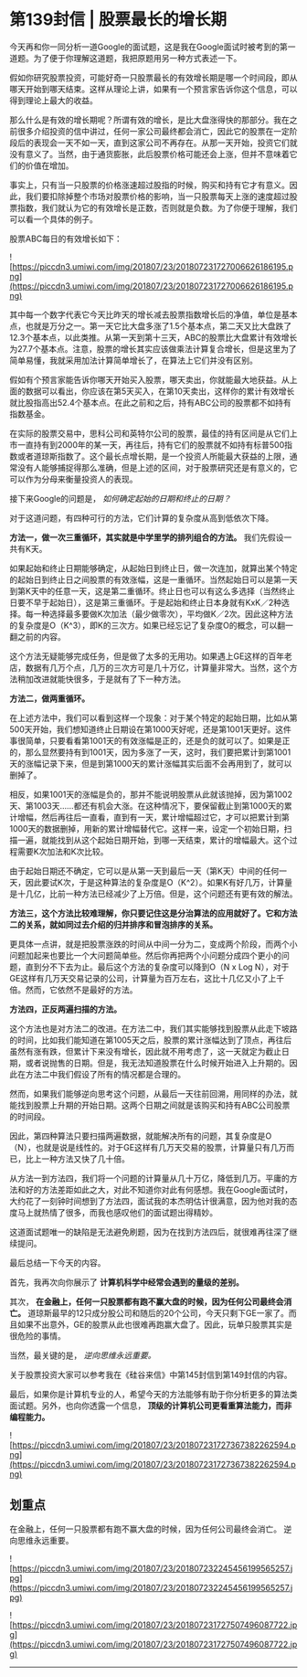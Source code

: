 # 第139封信 | 股票最长的增长期

今天再和你一同分析一道Google的面试题，这是我在Google面试时被考到的第一道题。为了便于你理解这道题，我把原题用另一种方式表述一下。

假如你研究股票投资，可能好奇一只股票最长的有效增长期是哪一个时间段，即从哪天开始到哪天结束。这样从理论上讲，如果有一个预言家告诉你这个信息，可以得到理论上最大的收益。

那么什么是有效的增长期呢？所谓有效的增长，是比大盘涨得快的那部分。我在之前很多介绍投资的信中讲过，任何一家公司最终都会消亡，因此它的股票在一定阶段后的表现会一天不如一天，直到这家公司不再存在。从那一天开始，投资它们就没有意义了。当然，由于通货膨胀，此后股票价格可能还会上涨，但并不意味着它们的价值在增加。

事实上，只有当一只股票的价格涨速超过股指的时候，购买和持有它才有意义。因此，我们要扣除掉整个市场对股票价格的影响，当一只股票每天上涨的速度超过股票指数，我们就认为它的有效增长是正数，否则就是负数。为了你便于理解，我们可以看一个具体的例子。

股票ABC每日的有效增长如下：

![https://piccdn3.umiwi.com/img/201807/23/201807231727006626186195.png](https://piccdn3.umiwi.com/img/201807/23/201807231727006626186195.png)

其中每一个数字代表它今天比昨天的增长减去股票指数增长后的净值，单位是基本点，也就是万分之一。第一天它比大盘多涨了1.5个基本点，第二天又比大盘跌了12.3个基本点，以此类推。从第一天到第十三天，ABC的股票比大盘累计有效增长为27.7个基本点。注意，股票的增长其实应该做乘法计算复合增长，但是这里为了简单易懂，我就采用加法计算简单增长了，在算法上它们并没有区别。

假如有个预言家能告诉你哪天开始买入股票，哪天卖出，你就能最大地获益。从上面的数据可以看出，你应该在第5天买入，在第10天卖出，这样你的累计有效增长就比股指高出52.4个基本点。在此之前和之后，持有ABC公司的股票都不如持有指数基金。

在实际的股票交易中，思科公司和英特尔公司的股票，最佳的持有区间是从它们上市一直持有到2000年的某一天，再往后，持有它们的股票就不如持有标普500指数或者道琼斯指数了。这个最长点增长期，是一个投资人所能最大获益的上限，通常没有人能够捕捉得那么准确，但是上述的区间，对于股票研究还是有意义的，它可以作为分母来衡量投资人的表现。

接下来Google的问题是， *如何确定起始的日期和终止的日期？*

对于这道问题，有四种可行的方法，它们计算的复杂度从高到低依次下降。

 **方法一，做一次三重循环，其实就是中学里学的排列组合的方法。** 我们先假设一共有K天。

如果起始和终止日期能够确定，从起始日到终止日，做一次连加，就算出某个特定的起始日到终止日之间股票的有效涨幅，这是一重循环。当然起始日可以是第一天到第K天中的任意一天，这是第二重循环。终止日也可以有这么多选择（当然终止日要不早于起始日），这是第三重循环。于是起始和终止日本身就有KxK／2种选择。每一种选择最多要做K次加法（最少做零次），平均做K／2次。因此这种方法的复杂度是O（K^3），即K的三次方。如果已经忘记了复杂度O的概念，可以翻一翻之前的内容。

这个方法无疑能够完成任务，但是做了太多的无用功。如果遇上GE这样的百年老店，数据有几万个点，几万的三次方可是几十万亿，计算量非常大。当然，这个方法稍加改进就能快很多，于是就有了下一种方法。

 **方法二，做两重循环。**

在上述方法中，我们可以看到这样一个现象：对于某个特定的起始日期，比如从第500天开始，我们想知道终止日期设在第1000天好呢，还是第1001天更好。这件事很简单，只要看看第1001天的有效涨幅是正的，还是负的就可以了。如果是正的，那么显然要持有到1001天，因为多涨了一天，这时，我们要把累计到第1001天的涨幅记录下来，但是到第1000天的累计涨幅其实后面不会再用到了，就可以删掉了。

相反，如果1001天的涨幅是负的，那并不能说明股票从此就该抛掉，因为第1002天、第1003天……都还有机会大涨。在这种情况下，要保留截止到第1000天的累计增幅，然后再往后一直看，直到有一天，累计增幅超过它，才可以把累计到第1000天的数据删掉，用新的累计增幅替代它。这样一来，设定一个初始日期，扫描一遍，就能找到从这个起始日期开始，到哪一天结束，累计的增幅最大。这个过程需要K次加法和K次比较。

由于起始日期还不确定，它可以是从第一天到最后一天（第K天）中间的任何一天，因此要试K次，于是这种算法的复杂度是O（K^2）。如果K有好几万，计算量是十几亿，比前一种方法已经减少了上万倍。但是，这个问题还有更有效的解法。

 **方法三，这个方法比较难理解，你只要记住这是分治算法的应用就好了。它和方法二的关系，就如同过去介绍的归并排序和冒泡排序的关系。**

更具体一点讲，就是把股票涨跌的时间从中间一分为二，变成两个阶段，而两个小问题加起来也要比一个大问题简单些。然后你再把两个小问题分成四个更小的问题，直到分不下去为止。最后这个方法的复杂度可以降到O（N x Log N），对于GE这样有几万天交易记录的公司，计算量为百万左右，这比十几亿又小了上千倍。然而，它依然不是最好的方法。

 **方法四，正反两遍扫描的方法。**

这个方法也是对方法二的改进。在方法二中，我们其实能够找到股票从此走下坡路的时间，比如我们能知道在第1005天之后，股票的累计涨幅达到了顶点，再往后虽然有涨有跌，但累计下来没有增长，因此就不用考虑了，这一天就定为截止日期，或者说抛售的日期。但是，我无法知道股票在什么时候开始进入上升期的。因此在方法二中我们假设了所有的情况都是合理的。

然而，如果我们能够逆向思考这个问题，从最后一天往前回溯，用同样的办法，就能找到股票上升期的开始日期。这两个日期之间就是该购买和持有ABC公司股票的时间段。

因此，第四种算法只要扫描两遍数据，就能解决所有的问题，其复杂度是O（N），也就是说是线性的。对于GE这样有几万天交易的股票，计算量只有几万而已，比上一种方法又快了几十倍。

从方法一到方法四，我们将一个问题的计算量从几十万亿，降低到几万。平庸的方法和好的方法差距如此之大，对此不知道你对此有何感想。我在Google面试时，大约花了一刻钟时间想到了方法四，面试我的本杰明估计很满意，因为他对我的态度马上就热情了很多，而我也感叹他们的面试题出得精妙。

这道面试题唯一的缺陷是无法避免刷题，因为在找到方法四后，就很难再往深了继续提问。

最后总结一下今天的内容。

首先，我再次向你展示了 **计算机科学中经常会遇到的量级的差别。**

其次， **在金融上，任何一只股票都有跑不赢大盘的时候，因为任何公司最终会消亡。** 道琼斯最早的12只成分股公司和随后的20个公司，今天只剩下GE一家了。而且如果不出意外，GE的股票从此也很难再跑赢大盘了。因此，玩单只股票其实是很危险的事情。

当然，最关键的是， *逆向思维永远重要。*

关于股票投资大家可以参考我在《硅谷来信》中第145封信到第149封信的内容。

最后，如果你是计算机专业的人，希望今天的方法能够有助于你分析更多的算法类面试题。另外，也向你透露一个信息， **顶级的计算机公司更看重算法能力，而非编程能力。**

![https://piccdn3.umiwi.com/img/201807/23/201807231727367382262594.png](https://piccdn3.umiwi.com/img/201807/23/201807231727367382262594.png)

## 划重点

在金融上，任何一只股票都有跑不赢大盘的时候，因为任何公司最终会消亡。
逆向思维永远重要。

![https://piccdn3.umiwi.com/img/201807/23/201807232245456199565257.jpg](https://piccdn3.umiwi.com/img/201807/23/201807232245456199565257.jpg)

![https://piccdn3.umiwi.com/img/201807/23/201807231727507496087722.jpg](https://piccdn3.umiwi.com/img/201807/23/201807231727507496087722.jpg)

---
